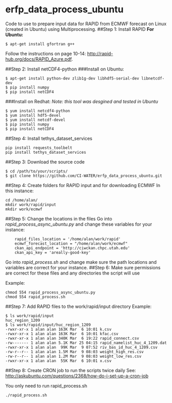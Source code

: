# erfp_data_process_ubuntu
Code to use to prepare input data for RAPID from ECMWF forecast on Linux (created in Ubuntu) using Multiprocessing.
##Step 1: Install RAPID
**For Ubuntu:**
```
$ apt-get install gfortran g++
```
Follow the instructions on page 10-14: http://rapid-hub.org/docs/RAPID_Azure.pdf.

##Step 2: Install netCDF4-python
###Install on Ubuntu:
```
$ apt-get install python-dev zlib1g-dev libhdf5-serial-dev libnetcdf-dev 
$ pip install numpy
$ pip install netCDF4
```
###Install on Redhat:
*Note: this tool was desgined and tested in Ubuntu*
```
$ yum install netcdf4-python
$ yum install hdf5-devel
$ yum install netcdf-devel
$ pip install numpy
$ pip install netCDF4
```
##Step 4: Install tethys_dataset_services
```
pip install requests_toolbelt
pip install tethys_dataset_services
```
##Step 3: Download the source code
```
$ cd /path/to/your/scripts/
$ git clone https://github.com/CI-WATER/erfp_data_process_ubuntu.git
```
##Step 4: Create folders for RAPID input and for downloading ECMWF
In this instance:
```
cd /home/alan/
mkdir work/rapid/input
mkdir work/ecmwf
```
##Step 5: Change the locations in the files
Go into *rapid_process_async_ubuntu.py* and change these variables for your instance:
```
    rapid_files_location = '/home/alan/work/rapid'
    ecmwf_forecast_location = "/home/alan/work/ecmwf"
    ckan_api_endpoint = 'http://ciwckan.chpc.utah.edu'
    ckan_api_key = 'areally-good-key'
```
Go into *rapid_process.sh* and change make sure the path locations and variables are correct for your instance.
##Step 6: Make sure permissions are correct for these files and any directories the script will use

Example:
```
chmod 554 rapid_process_async_ubuntu.py
chmod 554 rapid_process.sh
```
##Step 7: Add RAPID files to the work/rapid/input directory
Example:
```
$ ls work/rapid/input
huc_region_1209
$ ls work/rapid/input/huc_region_1209
-rwxr-xr-x 1 alan alan 163K Mar  6 10:01 k.csv
-rwxr-xr-x 1 alan alan 163K Mar  6 10:01 kfac.csv
-rwxr-xr-x 1 alan alan 340K Mar  6 19:22 rapid_connect.csv
-rw------- 1 alan alan 5.1K Mar 25 04:15 rapid_namelist_huc_4_1209.dat
-rwxr-xr-x 1 alan alan  99K Mar  9 07:52 riv_bas_id_huc_4_1209.csv
-rw-r--r-- 1 alan alan 1.5M Mar  9 08:03 weight_high_res.csv
-rw-r--r-- 1 alan alan 1.2M Mar  9 08:03 weight_low_res.csv
-rwxr-xr-x 1 alan alan  55K Mar  6 10:01 x.csv
```
##Step 8: Create CRON job to run the scripts twice daily
See: http://askubuntu.com/questions/2368/how-do-i-set-up-a-cron-job

You only need to run rapid_process.sh
```
./rapid_process.sh
```
